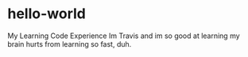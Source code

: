 # hello-world
My Learning Code Experience
Im Travis and im so good at learning my brain hurts from learning so fast, duh.
